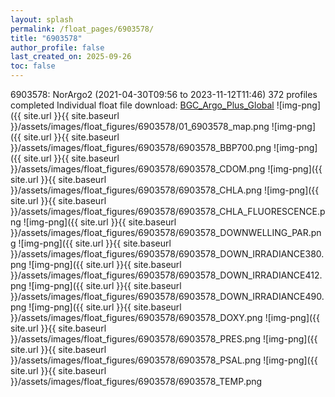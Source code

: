 ```yaml
---
layout: splash
permalink: /float_pages/6903578/
title: "6903578"
author_profile: false
last_created_on: 2025-09-26
toc: false
---
```

 
6903578: NorArgo2 (2021-04-30T09:56 to 2023-11-12T11:46)
372 profiles completed
Individual float file download: [BGC_Argo_Plus_Global](https://ftp.soest.hawaii.edu/bgc_argo_plus/Individual_Floats/outliers_removed/6903578_Sprof_processed.nc)
![img-png]({{ site.url }}{{ site.baseurl }}/assets/images/float_figures/6903578/01_6903578_map.png
![img-png]({{ site.url }}{{ site.baseurl }}/assets/images/float_figures/6903578/6903578_BBP700.png
![img-png]({{ site.url }}{{ site.baseurl }}/assets/images/float_figures/6903578/6903578_CDOM.png
![img-png]({{ site.url }}{{ site.baseurl }}/assets/images/float_figures/6903578/6903578_CHLA.png
![img-png]({{ site.url }}{{ site.baseurl }}/assets/images/float_figures/6903578/6903578_CHLA_FLUORESCENCE.png
![img-png]({{ site.url }}{{ site.baseurl }}/assets/images/float_figures/6903578/6903578_DOWNWELLING_PAR.png
![img-png]({{ site.url }}{{ site.baseurl }}/assets/images/float_figures/6903578/6903578_DOWN_IRRADIANCE380.png
![img-png]({{ site.url }}{{ site.baseurl }}/assets/images/float_figures/6903578/6903578_DOWN_IRRADIANCE412.png
![img-png]({{ site.url }}{{ site.baseurl }}/assets/images/float_figures/6903578/6903578_DOWN_IRRADIANCE490.png
![img-png]({{ site.url }}{{ site.baseurl }}/assets/images/float_figures/6903578/6903578_DOXY.png
![img-png]({{ site.url }}{{ site.baseurl }}/assets/images/float_figures/6903578/6903578_PRES.png
![img-png]({{ site.url }}{{ site.baseurl }}/assets/images/float_figures/6903578/6903578_PSAL.png
![img-png]({{ site.url }}{{ site.baseurl }}/assets/images/float_figures/6903578/6903578_TEMP.png
